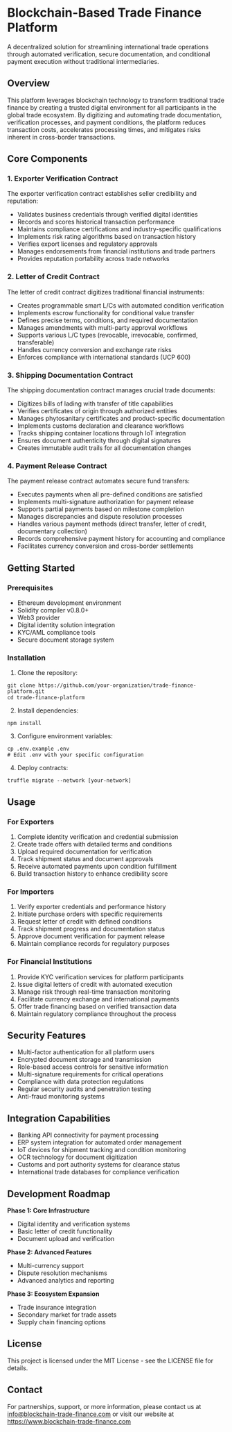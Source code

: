 # Blockchain-Based Trade Finance Platform

A decentralized solution for streamlining international trade operations through automated verification, secure documentation, and conditional payment execution without traditional intermediaries.

## Overview

This platform leverages blockchain technology to transform traditional trade finance by creating a trusted digital environment for all participants in the global trade ecosystem. By digitizing and automating trade documentation, verification processes, and payment conditions, the platform reduces transaction costs, accelerates processing times, and mitigates risks inherent in cross-border transactions.

## Core Components

### 1. Exporter Verification Contract

The exporter verification contract establishes seller credibility and reputation:
- Validates business credentials through verified digital identities
- Records and scores historical transaction performance
- Maintains compliance certifications and industry-specific qualifications
- Implements risk rating algorithms based on transaction history
- Verifies export licenses and regulatory approvals
- Manages endorsements from financial institutions and trade partners
- Provides reputation portability across trade networks

### 2. Letter of Credit Contract

The letter of credit contract digitizes traditional financial instruments:
- Creates programmable smart L/Cs with automated condition verification
- Implements escrow functionality for conditional value transfer
- Defines precise terms, conditions, and required documentation
- Manages amendments with multi-party approval workflows
- Supports various L/C types (revocable, irrevocable, confirmed, transferable)
- Handles currency conversion and exchange rate risks
- Enforces compliance with international standards (UCP 600)

### 3. Shipping Documentation Contract

The shipping documentation contract manages crucial trade documents:
- Digitizes bills of lading with transfer of title capabilities
- Verifies certificates of origin through authorized entities
- Manages phytosanitary certificates and product-specific documentation
- Implements customs declaration and clearance workflows
- Tracks shipping container locations through IoT integration
- Ensures document authenticity through digital signatures
- Creates immutable audit trails for all documentation changes

### 4. Payment Release Contract

The payment release contract automates secure fund transfers:
- Executes payments when all pre-defined conditions are satisfied
- Implements multi-signature authorization for payment release
- Supports partial payments based on milestone completion
- Manages discrepancies and dispute resolution processes
- Handles various payment methods (direct transfer, letter of credit, documentary collection)
- Records comprehensive payment history for accounting and compliance
- Facilitates currency conversion and cross-border settlements

## Getting Started

### Prerequisites
- Ethereum development environment
- Solidity compiler v0.8.0+
- Web3 provider
- Digital identity solution integration
- KYC/AML compliance tools
- Secure document storage system

### Installation

1. Clone the repository:
```
git clone https://github.com/your-organization/trade-finance-platform.git
cd trade-finance-platform
```

2. Install dependencies:
```
npm install
```

3. Configure environment variables:
```
cp .env.example .env
# Edit .env with your specific configuration
```

4. Deploy contracts:
```
truffle migrate --network [your-network]
```

## Usage

### For Exporters

1. Complete identity verification and credential submission
2. Create trade offers with detailed terms and conditions
3. Upload required documentation for verification
4. Track shipment status and document approvals
5. Receive automated payments upon condition fulfillment
6. Build transaction history to enhance credibility score

### For Importers

1. Verify exporter credentials and performance history
2. Initiate purchase orders with specific requirements
3. Request letter of credit with defined conditions
4. Track shipment progress and documentation status
5. Approve document verification for payment release
6. Maintain compliance records for regulatory purposes

### For Financial Institutions

1. Provide KYC verification services for platform participants
2. Issue digital letters of credit with automated execution
3. Manage risk through real-time transaction monitoring
4. Facilitate currency exchange and international payments
5. Offer trade financing based on verified transaction data
6. Maintain regulatory compliance throughout the process

## Security Features

- Multi-factor authentication for all platform users
- Encrypted document storage and transmission
- Role-based access controls for sensitive information
- Multi-signature requirements for critical operations
- Compliance with data protection regulations
- Regular security audits and penetration testing
- Anti-fraud monitoring systems

## Integration Capabilities

- Banking API connectivity for payment processing
- ERP system integration for automated order management
- IoT devices for shipment tracking and condition monitoring
- OCR technology for document digitization
- Customs and port authority systems for clearance status
- International trade databases for compliance verification

## Development Roadmap

**Phase 1: Core Infrastructure**
- Digital identity and verification systems
- Basic letter of credit functionality
- Document upload and verification

**Phase 2: Advanced Features**
- Multi-currency support
- Dispute resolution mechanisms
- Advanced analytics and reporting

**Phase 3: Ecosystem Expansion**
- Trade insurance integration
- Secondary market for trade assets
- Supply chain financing options

## License

This project is licensed under the MIT License - see the LICENSE file for details.

## Contact

For partnerships, support, or more information, please contact us at info@blockchain-trade-finance.com or visit our website at https://www.blockchain-trade-finance.com
